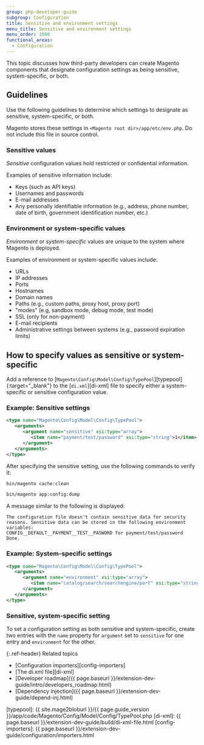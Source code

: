 ```yaml
---
group: php-developer-guide
subgroup: Configuration
title: Sensitive and environment settings
menu_title: Sensitive and environment settings
menu_order: 1000
functional_areas:
  - Configuration
---
```


This topic discusses how third-party developers can create Magento components that designate configuration settings as being sensitive, system-specific, or both.

## Guidelines

Use the following guidelines to determine which settings to designate as sensitive, system-specific, or both.

Magento stores these settings in `<Magento root dir>/app/etc/env.php`.
Do not include this file in source control.

### Sensitive values

_Sensitive_ configuration values hold restricted or confidential information.

Examples of sensitive information include:

* Keys (such as API keys)
* Usernames and passwords
* E-mail addresses
* Any personally identifiable information (e.g., address, phone number, date of birth, government identification number, etc.)

### Environment or system-specific values

_Environment_ or _system-specific_ values are unique to the system where Magento is deployed.

Examples of environment or system-specific values include:

* URLs
* IP addresses
* Ports
* Hostnames
* Domain names
* Paths (e.g., custom paths, proxy host, proxy port)
* "modes" (e.g, sandbox mode, debug mode, test mode)
* SSL (only for non-payment)
* E-mail recipients
* Administrative settings between systems (e.g., password expiration limits)

## How to specify values as sensitive or system-specific

Add a reference to [`Magento\Config\Model\Config\TypePool`][typepool]{:target="_blank"} to the [`di.xml`][di-xml] file to specify either a system-specific or sensitive configuration value.

### Example: Sensitive settings

```xml
<type name="Magento\Config\Model\Config\TypePool">
   <arguments>
      <argument name="sensitive" xsi:type="array">
         <item name="payment/test/password" xsi:type="string">1</item>
      </argument>
   </arguments>
</type>
```

After specifying the sensitive setting, use the following commands to verify it:

```bash
bin/magento cache:clean
```

```bash
bin/magento app:config:dump
```

A message similar to the following is displayed:

    The configuration file doesn't contain sensitive data for security reasons. Sensitive data can be stored in the following environment variables:
    CONFIG__DEFAULT__PAYMENT__TEST__PASWORD for payment/test/password
    Done.

### Example: System-specific settings

```xml
<type name="Magento\Config\Model\Config\TypePool">
   <arguments>
      <argument name="environment" xsi:type="array">
         <item name="catalog/search/searchengine/port" xsi:type="string">1</item>
      </argument>
   </arguments>
</type>
```

### Sensitive, system-specific setting

To set a configuration setting as both sensitive and system-specific, create two entries with the `name` property for `argument` set to `sensitive` for one entry and `environment` for the other.

{:.ref-header}
Related topics

* [Configuration importers][config-importers]
* [The di.xml file][di-xml]
* [Developer roadmap]({{ page.baseurl }}/extension-dev-guide/intro/developers_roadmap.html)
* [Dependency injection]({{ page.baseurl }}/extension-dev-guide/depend-inj.html)

[typepool]: {{ site.mage2bloburl }}/{{ page.guide_version }}/app/code/Magento/Config/Model/Config/TypePool.php
[di-xml]: {{ page.baseurl }}/extension-dev-guide/build/di-xml-file.html
[config-importers]: {{ page.baseurl }}/extension-dev-guide/configuration/importers.html
